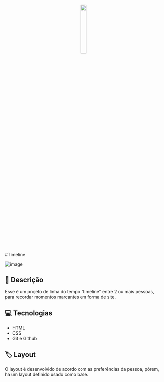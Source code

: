 <p align="center">
  <img width=20% src="https://github.com/Gabrieltr1/Us/assets/125428490/6bcbf97f-b641-4758-882c-a5a24d07569b"(https://github.com/Gabrieltr1/Us/assets/125428490/6bcbf97f-b641-4758-882c-a5a24d07569b)/>
</p>

#Timeline

![image](https://github.com/user-attachments/assets/5b24e817-7461-4c0b-a5fc-2dd122b2b9ba)

## 📑 Descrição
Esse é um projeto de linha do tempo "timeline" entre 2 ou mais pessoas, para recordar momentos marcantes em forma de site.

## 💻 Tecnologias 
- HTML
- CSS
- Git e Github

## 🏷️ Layout
O layout é desenvolvido de acordo com as preferências da pessoa, pórem, há um layout definido usado como base.

